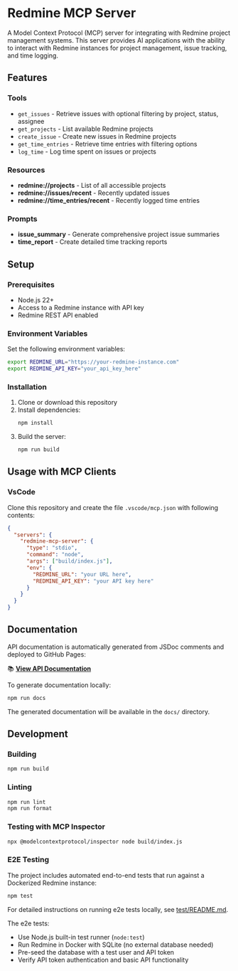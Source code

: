 # Redmine MCP Server

A Model Context Protocol (MCP) server for integrating with Redmine project
management systems. This server provides AI applications with the ability to
interact with Redmine instances for project management, issue tracking, and time
logging.

## Features

### Tools

- `get_issues` - Retrieve issues with optional filtering by project, status,
  assignee
- `get_projects` - List available Redmine projects
- `create_issue` - Create new issues in Redmine projects
- `get_time_entries` - Retrieve time entries with filtering options
- `log_time` - Log time spent on issues or projects

### Resources

- **redmine://projects** - List of all accessible projects
- **redmine://issues/recent** - Recently updated issues
- **redmine://time_entries/recent** - Recently logged time entries

### Prompts

- **issue_summary** - Generate comprehensive project issue summaries
- **time_report** - Create detailed time tracking reports

## Setup

### Prerequisites

- Node.js 22+
- Access to a Redmine instance with API key
- Redmine REST API enabled

### Environment Variables

Set the following environment variables:

```bash
export REDMINE_URL="https://your-redmine-instance.com"
export REDMINE_API_KEY="your_api_key_here"
```

### Installation

1. Clone or download this repository
2. Install dependencies:
   ```bash
   npm install
   ```
3. Build the server:
   ```bash
   npm run build
   ```

## Usage with MCP Clients

### VsCode

Clone this repository and create the file `.vscode/mcp.json` with following
contents:

```json
{
  "servers": {
    "redmine-mcp-server": {
      "type": "stdio",
      "command": "node",
      "args": ["build/index.js"],
      "env": {
        "REDMINE_URL": "your URL here",
        "REDMINE_API_KEY": "your API key here"
      }
    }
  }
}
```

## Documentation

API documentation is automatically generated from JSDoc comments and deployed to
GitHub Pages:

📚 **[View API Documentation](https://wint3rmute.github.io/redmine-mcp/)**

To generate documentation locally:

```bash
npm run docs
```

The generated documentation will be available in the `docs/` directory.

## Development

### Building

```bash
npm run build
```

### Linting

```bash
npm run lint
npm run format
```

### Testing with MCP Inspector

```bash
npx @modelcontextprotocol/inspector node build/index.js
```

### E2E Testing

The project includes automated end-to-end tests that run against a Dockerized
Redmine instance:

```bash
npm test
```

For detailed instructions on running e2e tests locally, see
[test/README.md](test/README.md).

The e2e tests:

- Use Node.js built-in test runner (`node:test`)
- Run Redmine in Docker with SQLite (no external database needed)
- Pre-seed the database with a test user and API token
- Verify API token authentication and basic API functionality
